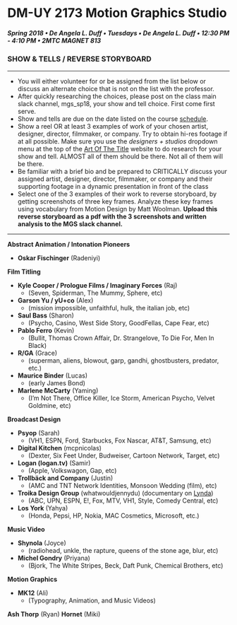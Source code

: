 # DM-UY 2173 Motion Graphics Studio

##### Spring 2018 • De Angela L. Duff • Tuesdays • De Angela L. Duff • 12:30 PM - 4:10 PM • 2MTC MAGNET 813

### SHOW & TELLS / REVERSE STORYBOARD

---

* You will either volunteer for or be assigned from the list below or discuss an alternate choice that is not on the list with the professor. 
* After quickly researching the choices, please post on the class main slack channel, mgs_sp18, your show and tell choice. First come first serve.
* Show and tells are due on the date listed on the course [schedule](schedule.md).
* Show a reel OR at least 3 examples of work of your chosen artist, designer, director, filmmaker, or company. Try to obtain hi-res footage if at all possible. Make sure you use the *designers + studios*  dropdown menu at the top of the [Art Of The Title](http://www.artofthetitle.com) website to do research for your show and tell. ALMOST all of them should be there. Not all of them will be there.
* Be familiar with a brief bio and be prepared to CRITICALLY discuss your assigned artist, designer, director, filmmaker, or company and their supporting footage in a dynamic presentation in front of the class
* Select one of the 3 examples of their work to reverse storyboard, by getting screenshots of three key frames. Analyze these key frames using vocabulary from Motion Design by Matt Woolman. **Upload this reverse storyboard as a pdf with the 3 screenshots and written analysis to the MGS slack channel.**

---

**Abstract Animation / Intonation Pioneers**
* **Oskar Fischinger** (Radeniyi)

**Film Titling**
* **Kyle Cooper / Prologue Films / Imaginary Forces** (Raj)
    * (Seven, Spiderman, The Mummy, Sphere, etc)
* **Garson Yu / yU+co** (Alex)
    * (mission impossible, unfaithful, hulk, the italian job, etc)
* **Saul Bass** (Sharon)
    * (Psycho, Casino, West Side Story, GoodFellas, Cape Fear, etc)
* **Pablo Ferro** (Kevin)
    * (Bullit, Thomas Crown Affair, Dr. Strangelove, To Die For, Men In Black)
* **R/GA** (Grace)
    * (superman, aliens, blowout, garp, gandhi, ghostbusters, predator, etc.)
* **Maurice Binder** (Lucas)
    * (early James Bond)
* **Marlene McCarty** (Yaming)
    * (I’m Not There, Office Killer, Ice Storm, American Psycho, Velvet Goldmine, etc)

**Broadcast Design**
* **Psyop** (Sarah)
    * (VH1, ESPN, Ford, Starbucks, Fox Nascar, AT&T, Samsung, etc)
* **Digital Kitchen** (mcpnicolas)
    * (Dexter, Six Feet Under, Budweiser, Cartoon Network, Target, etc)
* **Logan (logan.tv)** (Samir)
    * (Apple, Volkswagon, Gap, etc)
* **Trollbäck and Company** (Justin)
    * (AMC and TNT Network Identities, Monsoon Wedding (film), etc)
* **Troika Design Group** (whatwouldjennydu) (documentary on [Lynda](http://nyu.edu/lynda))
    * (ABC, UPN, ESPN, E!, Fox, MTV, VH1, Style, Comedy Central, etc)
* **Los York** (Yahya)
    * (Honda, Pepsi, HP, Nokia, MAC Cosmetics, Microsoft, etc.)

**Music Video**
* **Shynola** (Joyce)
    * (radiohead, unkle, the rapture, queens of the stone age, blur, etc)
* **Michel Gondry** (Priyana)
    * (Bjork, The White Stripes, Beck, Daft Punk, Chemical Brothers, etc)

**Motion Graphics**
* **MK12** (Ali)
    * (Typography, Animation, and Music Videos)

**Ash Thorp** (Ryan)
**Hornet** (Miki)